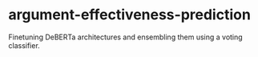 # argument-effectiveness-prediction

Finetuning DeBERTa architectures and ensembling them using a voting classifier.
